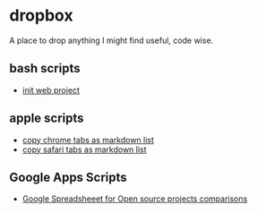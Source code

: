# dropbox

A place to drop anything I might find useful, code wise.

## bash scripts

- [init web project](./scripts/init.sh)

## apple scripts

- [copy chrome tabs as markdown list](./scripts/chrometabs2markdown.scpt)
- [copy safari tabs as markdown list](./scripts/safari2markdown.scpt)

## Google Apps Scripts

- [Google Spreadsheeet for Open source projects comparisons](./scripts/fetch-github-data)
